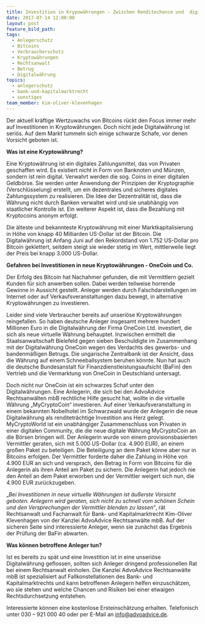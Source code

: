 ```yaml
---
title: Investition in Krypowährungen - Zwischen Renditechance und  digitalem Milliardengrab. Wohin geht die Reise?
date: 2017-07-14 12:00:00
layout: post
feature_bild_path:
tags:
  - Anlegerschutz
  - Bitcoins
  - Verbraucherschutz
  - Kryptowährungen
  - Rechtsanwalt
  - Betrug
  - Digitalwährung
topics:
  - anlegerschutz
  - bank-und-kapitalmarktrecht
  - sonstiges
team_member: kim-oliver-klevenhagen
---
```



Der aktuell kräftige Wertzuwachs von Bitcoins rückt den Focus immer mehr auf Investitionen in Kryptowährungen. Doch nicht jede Digitalwährung ist seriös. Auf dem Markt tummeln sich einige schwarze Schafe, vor denen Vorsicht geboten ist.

**Was ist eine Kryptowährung?**

Eine Kryptowährung ist ein digitales Zahlungsmittel, das von Privaten geschaffen wird. Es existiert nicht in Form von Banknoten und Münzen, sondern ist rein digital. Verwahrt werden die sog. Coins in einer digitalen Geldbörse. Sie werden unter Anwendung der Prinzipien der Kryptographie (Verschlüsselung) erstellt, um ein dezentrales und sicheres digitales Zahlungssystem zu realisieren. Die Idee der Dezentralität ist, dass die Währung nicht durch Banken verwaltet wird und sie unabhängig von staatlicher Kontrolle ist. Ein weiterer Aspekt ist, dass die Bezahlung mit Kryptocoins anonym erfolgt.

Die älteste und bekannteste Kryptowährung mit einer Marktkapitalisierung in Höhe von knapp 40 Milliarden US-Dollar ist der Bitcoin. Die Digitalwährung ist Anfang Juni auf den Rekordstand von 1.752 US-Dollar pro Bitcoin geklettert, seitdem steigt sie wieder stetig im Wert, mittlerweile liegt der Preis bei knapp 3.000 US-Dollar.

**Gefahren bei Investitionen in neue Kryptowährungen - OneCoin und Co.**

Der Erfolg des Bitcoin hat Nachahmer gefunden, die mit Vermittlern gezielt Kunden für sich anwerben sollen. Dabei werden teilweise horrende Gewinne in Aussicht gestellt. Anleger werden durch Falschdarstellungen im Internet oder auf Verkaufsveranstaltungen dazu bewegt, in alternative Kryptowährungen zu investieren.

Leider sind viele Verbraucher bereits auf unseriöse Kryptowährungen reingefallen. So haben deutsche Anleger insgesamt mehrere hundert Millionen Euro in die Digitalwährung der Firma OneCoin Ltd. investiert, die sich als neue virtuelle Währung behauptet. Inzwischen ermittelt die Staatsanwaltschaft Bielefeld gegen sieben Beschuldigte im Zusammenhang mit der Digitalwährung OneCoin wegen des Verdachts des gewerbs- und bandenmäßigen Betrugs. Die ungarische Zentralbank ist der Ansicht, dass die Währung auf einem Schneeballsystem beruhen könnte. Nun hat auch die deutsche Bundesanstalt für Finanzdienstleistungsaufsicht (BaFin) den Vertrieb und die Vermarktung von OneCoin in Deutschland untersagt.

Doch nicht nur OneCoin ist ein schwarzes Schaf unter den Digitalwährungen. Eine Anlegerin, die sich bei den AdvoAdvice Rechtsanwälten mbB rechtliche Hilfe gesucht hat, wollte in die virtuelle Währung „MyCryptoCoin“ investieren. Auf einer Verkaufsveranstaltung in einem bekannten Nobelhotel im Schwarzwald wurde der Anlegerin die neue Digitalwährung als renditeträchtige Investition ans Herz gelegt. MyCryptoWorld ist ein unabhängiger Zusammenschluss von Privaten in einer digitalen Community, die die neue digitale Währung MyCryptoCoin an die Börsen bringen will. Der Anlegerin wurde von einem provisionsbasierten Vermittler geraten, sich mit 5.000 US-Dollar (ca. 4.900 EUR), an einem großen Paket zu beteiligen. Die Beteiligung an dem Paket könne aber nur in Bitcoins erfolgen. Der Vermittler forderte daher die Zahlung in Höhe von 4.900 EUR an sich und versprach, den Betrag in Form von Bitcoins für die Anlegerin als ihren Anteil am Paket zu sichern. Die Anlegerin hat jedoch nie den Anteil an dem Paket erworben und der Vermittler weigert sich nun, die 4.900 EUR zurückzugeben.

„*Bei Investitionen in neue virtuelle Währungen ist äußerste Vorsicht geboten. Anlegern wird geraten, sich nicht zu schnell vom schönen Schein und den Versprechungen der Vermittler blenden zu lassen“*, rät Rechtsanwalt und Fachanwalt für Bank- und Kapitalmarktrecht Kim-Oliver Klevenhagen von der Kanzlei AdvoAdvice Rechtsanwälte mbB. Auf der sicheren Seite sind interessierte Anleger, wenn sie zunächst das Ergebnis der Prüfung der BaFin abwarten.

**Was können betroffene Anleger tun?**

Ist es bereits zu spät und eine Investition ist in eine unseriöse Digitalwährung geflossen, sollten sich Anleger dringend professionellen Rat bei einem Rechtsanwalt einholen. Die Kanzlei AdvoAdvice Rechtsanwälte mbB ist spezialisiert auf Fallkonstellationen des Bank- und Kapitalmarktrechts und kann betroffenen Anlegern helfen einzuschätzen, wo sie stehen und welche Chancen und Risiken bei einer etwaigen Rechtsdurchsetzung entstehen.

Interessierte können eine kostenlose Ersteinschätzung erhalten. Telefonisch unter 030 – 921 000 40 oder per E-Mail an info@advoadvice.de.